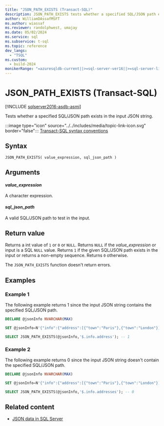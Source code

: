 ```yaml
---
title: "JSON_PATH_EXISTS (Transact-SQL)"
description: JSON_PATH_EXISTS tests whether a specified SQL/JSON path exists in the input JSON string.
author: WilliamDAssafMSFT
ms.author: wiassaf
ms.reviewer: randolphwest, umajay
ms.date: 05/02/2024
ms.service: sql
ms.subservice: t-sql
ms.topic: reference
dev_langs:
  - "TSQL"
ms.custom:
  - build-2024
monikerRange: "=azuresqldb-current||>=sql-server-ver16||>=sql-server-linux-ver16||=azuresqldb-mi-current"
---
```

# JSON_PATH_EXISTS (Transact-SQL)
[!INCLUDE [sqlserver2016-asdb-asmi](../../includes/applies-to-version/sqlserver2022-asdb-asmi.md)]

Tests whether a specified SQL/JSON path exists in the input JSON string.

:::image type="icon" source="../../includes/media/topic-link-icon.svg" border="false"::: [Transact-SQL syntax conventions](../language-elements/transact-sql-syntax-conventions-transact-sql.md)

## Syntax

```syntaxsql
JSON_PATH_EXISTS( value_expression, sql_json_path )
```

## Arguments

#### *value_expression*

A character expression.

#### *sql_json_path*

A valid SQL/JSON path to test in the input.

## Return value

Returns a int value of `1` or `0` or `NULL`. Returns `NULL` if the *value_expression* or input is a SQL `NULL` value. Returns `1` if the given SQL/JSON path exists in the input or returns a non-empty sequence. Returns `0` otherwise.

The `JSON_PATH_EXISTS` function doesn't return errors.

## Examples

### Example 1

The following example returns 1 since the input JSON string contains the specified SQL/JSON path.

```sql
DECLARE @jsonInfo NVARCHAR(MAX)

SET @jsonInfo=N'{"info":{"address":[{"town":"Paris"},{"town":"London"}]}}';

SELECT JSON_PATH_EXISTS(@jsonInfo,'$.info.address'); -- 1
```

### Example 2

The following example returns 0 since the input JSON string doesn't contain the specified SQL/JSON path.

```sql
DECLARE @jsonInfo NVARCHAR(MAX)

SET @jsonInfo=N'{"info":{"address":[{"town":"Paris"},{"town":"London"}]}}';

SELECT JSON_PATH_EXISTS(@jsonInfo,'$.info.addresses'); -- 0
```

## Related content

- [JSON data in SQL Server](../../relational-databases/json/json-data-sql-server.md)
